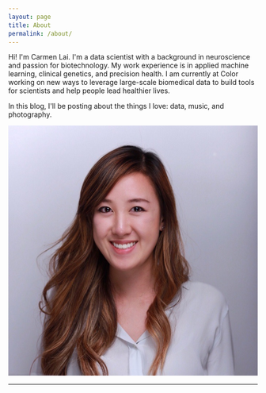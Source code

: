 ```yaml
---
layout: page
title: About
permalink: /about/
---
```


<div class="bio">
  <div class="bio-description">
    <p>
      Hi! I'm Carmen Lai. I'm a data scientist with a background in neuroscience and passion for biotechnology. My work experience is in applied machine learning, clinical genetics, and precision health. I am currently at Color working on new ways to leverage large-scale biomedical data to build tools for scientists and help people lead healthier lives.
    </p>
    <p>
      In this blog, I'll be posting about the things I love: data, music, and photography.
    </p>
  </div>
  <img class="bio-picture" src="/img/headshot.jpeg">
</div>

<hr class="bio-hr"/>
<span class="contact center">
  <a href="mailto:{{ site.email }}"><i class="fa-2x fa fa-envelope-square"></i></a>
  <a href="https://github.com/{{ site.github_username }}" target="_blank"><i class="fa-2x fab fa-github-square"></i></a>
  <a href='https://scholar.google.com/citations?user={{ site.google_scholar_user_id }}' target="_blank">
    <span class="fa-stack fa-2x">
      <i class="fas fa-square fa-stack-2x"></i>
      <i class="fas fa-flask fa-stack-1x fa-inverse"></i>
    </span>
  </a>
  <a href="https://www.linkedin.com/in/{{ site.linkedin_username }}" target="_blank"><i class="fa-2x fab fa-linkedin"></i></a>
  <a href="https://twitter.com/{{ site.twitter_username }}" target="_blank"><i class="fa-2x fab fa-twitter-square"></i></a>
  <a href="https://youtube.com/{{ site.youtube_username }}" target="_blank"><i class="fa-2x fab fa-youtube-square"></i></a>
</span>
